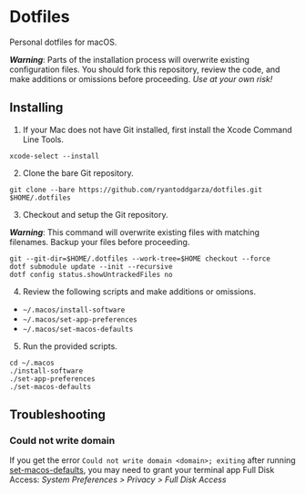 # Dotfiles

Personal dotfiles for macOS.

***Warning***: Parts of the installation process will overwrite existing configuration files. You should fork this repository, review the code, and make additions or omissions before proceeding. _Use at your own risk!_

## Installing

1. If your Mac does not have Git installed, first install the Xcode Command Line Tools.

```shell
xcode-select --install
```

2. Clone the bare Git repository.

```shell
git clone --bare https://github.com/ryantoddgarza/dotfiles.git $HOME/.dotfiles
```

3. Checkout and setup the Git repository.

***Warning***: This command will overwrite existing files with matching filenames. Backup your files before proceeding.

```shell
git --git-dir=$HOME/.dotfiles --work-tree=$HOME checkout --force
dotf submodule update --init --recursive
dotf config status.showUntrackedFiles no
```

4. Review the following scripts and make additions or omissions.

- `~/.macos/install-software`
- `~/.macos/set-app-preferences`
- `~/.macos/set-macos-defaults`

5. Run the provided scripts.

```shell
cd ~/.macos
./install-software
./set-app-preferences
./set-macos-defaults
```

## Troubleshooting

### Could not write domain

If you get the error `Could not write domain <domain>; exiting` after running [set-macos-defaults](.macos/set-macos-defaults), you may need to grant your terminal app Full Disk Access: _System Preferences > Privacy > Full Disk Access_
